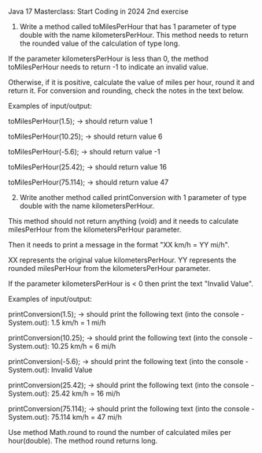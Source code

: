 Java 17 Masterclass: Start Coding in 2024
2nd exercise

1. Write a method called toMilesPerHour that has 1 parameter of type double with the name kilometersPerHour. This method needs to return the rounded value of the calculation of type long.

If the parameter kilometersPerHour is less than 0, the method toMilesPerHour needs to return -1 to indicate an invalid value.

Otherwise, if it is positive, calculate the value of miles per hour, round it and return it. For conversion and rounding, check the notes in the text below.



Examples of input/output:

toMilesPerHour(1.5); → should return value 1

toMilesPerHour(10.25); → should return value 6

toMilesPerHour(-5.6); → should return value -1

toMilesPerHour(25.42); → should return value 16

toMilesPerHour(75.114); → should return value 47



2. Write another method called printConversion with 1 parameter of type double with the name kilometersPerHour.

This method should not return anything (void) and it needs to calculate milesPerHour from the kilometersPerHour parameter.

Then it needs to print a message in the format "XX km/h = YY mi/h".

XX represents the original value kilometersPerHour.
YY represents the rounded milesPerHour from the kilometersPerHour parameter.

If the parameter kilometersPerHour is < 0 then print the text "Invalid Value".



Examples of input/output:

printConversion(1.5); → should print the following text (into the console - System.out): 1.5 km/h = 1 mi/h

printConversion(10.25); → should print the following text (into the console - System.out): 10.25 km/h = 6 mi/h

printConversion(-5.6); → should print the following text (into the console - System.out): Invalid Value

printConversion(25.42); → should print the following text (into the console - System.out): 25.42 km/h = 16 mi/h

printConversion(75.114); → should print the following text (into the console - System.out): 75.114 km/h = 47 mi/h



Use method Math.round to round the number of calculated miles per hour(double). The method round returns long.

